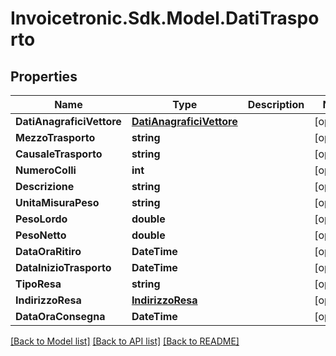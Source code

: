 # Invoicetronic.Sdk.Model.DatiTrasporto

## Properties

Name | Type | Description | Notes
------------ | ------------- | ------------- | -------------
**DatiAnagraficiVettore** | [**DatiAnagraficiVettore**](DatiAnagraficiVettore.md) |  | [optional] 
**MezzoTrasporto** | **string** |  | [optional] 
**CausaleTrasporto** | **string** |  | [optional] 
**NumeroColli** | **int** |  | [optional] 
**Descrizione** | **string** |  | [optional] 
**UnitaMisuraPeso** | **string** |  | [optional] 
**PesoLordo** | **double** |  | [optional] 
**PesoNetto** | **double** |  | [optional] 
**DataOraRitiro** | **DateTime** |  | [optional] 
**DataInizioTrasporto** | **DateTime** |  | [optional] 
**TipoResa** | **string** |  | [optional] 
**IndirizzoResa** | [**IndirizzoResa**](IndirizzoResa.md) |  | [optional] 
**DataOraConsegna** | **DateTime** |  | [optional] 

[[Back to Model list]](../../README.md#documentation-for-models) [[Back to API list]](../../README.md#documentation-for-api-endpoints) [[Back to README]](../../README.md)

